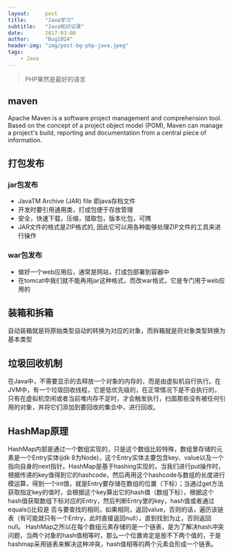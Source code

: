 ```yaml
---
layout:     post
title:      "Java学习"
subtitle:   "Java知识记录"
date:       2017-03-08
author:     "Bug1024"
header-img: "img/post-bg-php-java.jpeg"
tags:
    - Java
---
```


> PHP果然是最好的语言

## maven
 Apache Maven is a software project management and comprehension tool. Based on the concept of a project object model (POM), Maven can manage a project's build, reporting and documentation from a central piece of information.

## 打包发布
### jar包发布
* JavaTM Archive (JAR) file 即java存档文件
* 开发时要引用通用类，打成包便于存放管理
* 安全，快速下载，压缩，猎取包，版本化包，可携
* JAR文件的格式是ZIP格式的, 因此它可以用各种能够处理ZIP文件的工具来进行操作
### war包发布
* 做好一个web应用后，通常是网站，打成包部署到容器中
* 在tomcat中我们就不能再用jar这种格式，而改war格式，它是专门用于web应用的

## 装箱和拆箱
自动装箱就是将原始类型自动的转换为对应的对象，而拆箱就是将对象类型转换为基本类型

## 垃圾回收机制
在Java中，不需要显示的去释放一个对象的内存的，而是由虚拟机自行执行。在JVM中，有一个垃圾回收线程，它是低优先级的，在正常情况下是不会执行的，只有在虚拟机空闲或者当前堆内存不足时，才会触发执行，扫面那些没有被任何引用的对象，并将它们添加到要回收的集合中，进行回收。

## HashMap原理
HashMap内部是通过一个数组实现的，只是这个数组比较特殊，数组里存储的元素是一个Entry实体(jdk 8为Node)，这个Entry实体主要包含key、value以及一个指向自身的next指针。HashMap是基于hashing实现的，当我们进行put操作时，根据传递的key值得到它的hashcode，然后再用这个hashcode与数组的长度进行模运算，得到一个int值，就是Entry要存储在数组的位置（下标）；当通过get方法获取指定key的值时，会根据这个key算出它的hash值（数组下标），根据这个hash值获取数组下标对应的Entry，然后判断Entry里的key，hash值或者通过equals()比较是
否与要查找的相同，如果相同，返回value，否则的话，遍历该链表（有可能就只有一个Entry，此时直接返回null），直到找到为止，否则返回null。
HashMap之所以在每个数组元素存储的是一个链表，是为了解决hash冲突问题，当两个对象的hash值相等时，那么一个位置肯定是放不下两个值的，于是hashmap采用链表来解决这种冲突，hash值相等的两个元素会形成一个链表。

